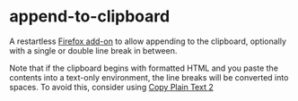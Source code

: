 # append-to-clipboard

A restartless
[Firefox add-on](https://addons.mozilla.org/en-US/firefox/addon/append-to-clipboard/)
to allow appending to the clipboard, optionally with a single or double
line break in between.

Note that if the clipboard begins with formatted HTML and you paste the
contents into a text-only environment, the line breaks will be converted
into spaces. To avoid this, consider using
[Copy Plain Text 2](https://addons.mozilla.org/en-US/firefox/addon/copy-plain-text-2/)
